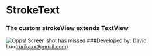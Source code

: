 # StrokeText
### The custom strokeView extends TextView
![Opps! Screen shot has missed](https://github.com/rurikaxx/SearchablePicker/blob/master/StrokeText.png)
###Developed by:
David Luo(rurikaxx@gmail.com)
